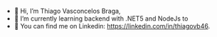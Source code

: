 - 👋 Hi, I’m Thiago Vasconcelos Braga,
- 🌱 I’m currently learning backend with .NET5 and NodeJs to
- 💞️ You can find me on Linkedin: https://linkedin.com/in/thiagovb46.

<!---
thiagovb46/thiagovb46 is a ✨ special ✨ repository because its `README.md` (this file) appears on your GitHub profile.
You can click the Preview link to take a look at your changes.
--->
